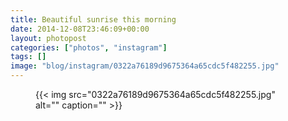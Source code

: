 ```yaml
---
title: Beautiful sunrise this morning
date: 2014-12-08T23:46:09+00:00
layout: photopost
categories: ["photos", "instagram"]
tags: []
image: "blog/instagram/0322a76189d9675364a65cdc5f482255.jpg"
---
```


<figure class="photo photo--square">
  {{< img src="0322a76189d9675364a65cdc5f482255.jpg" alt="" caption="" >}}

</figure>


